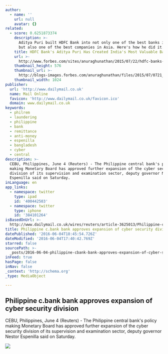 ```yaml
---
author:
  - name: ''
    url: null
    avatar: {}
related:
  - score: 0.6251873374
    description: >-
      Aditya Puri built HDFC Bank into not only one of the best banks in India,
      but also one of the best companies in Asia. Here's how he did it.
    title: HDFC Bank's Aditya Puri Has Created India's Most Valuable Bank
    url: >-
      http://www.forbes.com/sites/anuraghunathan/2015/07/22/hdfc-banks-aditya-puri-has-created-indias-most-valuable-bank/
    thumbnail_height: 576
    thumbnail_url: >-
      http://blogs-images.forbes.com/anuraghunathan/files/2015/07/0721_hdfc-aditya-puri_1024x576.jpg
    thumbnail_width: 1024
publisher:
  url: 'http://www.dailymail.co.uk'
  name: Mail Online
  favicon: 'http://www.dailymail.co.uk/favicon.ico'
  domain: www.dailymail.co.uk
keywords:
  - philrem
  - laundering
  - philippine
  - bank
  - remittance
  - anti-money
  - espenilla
  - bangladesh
  - cyber
  - central
description: >-
  CEBU, Philippines, June 4 (Reuters) - The Philippine central bank's policy
  making Monetary Board has approved further expansion of the cyber security
  division of its supervision and examination sector, deputy governor Nestor
  Espenilla said on Saturday.
inLanguage: en
app_links:
  - namespace: twitter
    type: ipad
    id: '400442503'
  - namespace: twitter
    type: iphone
    id: '384101264'
isBasedOnUrl: >-
  http://www.dailymail.co.uk/wires/reuters/article-3625013/Philippine-c-bank-bank-approves-expansion-cyber-security-division.html
title: Philippine c.bank bank approves expansion of cyber security division
datePublished: '2016-06-04T18:45:54.726Z'
dateModified: '2016-06-04T17:40:42.769Z'
starred: false
sourcePath: >-
  _posts/2016-06-04-philippine-cbank-bank-approves-expansion-of-cyber-security.md
inFeed: true
hasPage: false
inNav: false
_context: 'http://schema.org'
_type: MediaObject

---
```

<article style=""><h1>Philippine c.bank bank approves expansion of cyber security division</h1><p>CEBU, Philippines, June 4 (Reuters) - The Philippine central bank's policy making Monetary Board has approved further expansion of the cyber security division of its supervision and examination sector, deputy governor Nestor Espenilla said on Saturday.</p><img src="http://i.dailymail.co.uk/i/pix/m_logo_636x382px.png" /></article>